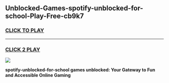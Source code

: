 
## Unblocked-Games-spotify-unblocked-for-school-Play-Free-cb9k7
<h3>
<a href="https://premium76.site?title=spotify-unblocked-for-school&ref=20M">CLICK TO PLAY</a></h3>
<hr>

<h3>
<a href="https://premium76.site?title=spotify-unblocked-for-school&ref=20M">CLICK 2 PLAY</a>
  
</h3>

<a href="https://premium76.site?title=spotify-unblocked-for-school&ref=19M"><img src="https://clearcache.store/games.png"></a>


**spotify-unblocked-for-school games unblocked: Your Gateway to Fun and Accessible Online Gaming**
